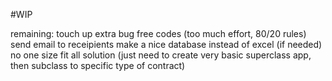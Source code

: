 #WIP

remaining:
 touch up
 extra
 bug free codes (too much effort, 80/20 rules)
 send email to receipients
 make a nice database instead of excel (if needed)
 no one size fit all solution (just need to create very basic superclass app, then subclass to specific type of contract)
